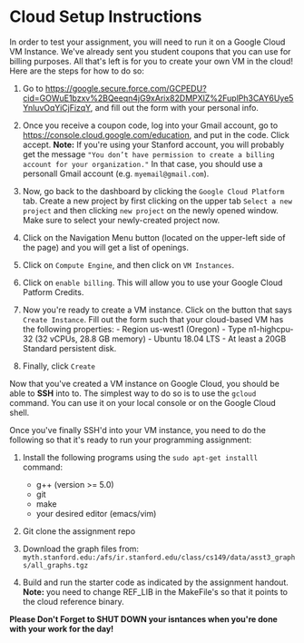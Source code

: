 # Cloud Setup Instructions #

In order to test your assignment, you will need to run it on a Google Cloud VM Instance. We've already sent you student coupons that you can use for billing purposes. All that's left is for you to create your own VM in the cloud! Here are the steps for how to do so: 

  1. Go to https://google.secure.force.com/GCPEDU?cid=GOWuE1bzxv%2BQeeqn4jG9xArix82DMPXlZ%2FuplPh3CAY6Uye5YnluvOqYiCjFizqY, and fill out the form with your personal info.
  
  2. Once you receive a coupon code, log into your Gmail account, go to https://console.cloud.google.com/education, and put in the code. Click accept. __Note:__ If you're using your Stanford account, you will probably get the message `"You don’t have permission to create a billing account for your organization."` In that case, you should use a personall Gmail account (e.g. `myemail@gmail.com`).
  
  3. Now, go back to the dashboard by clicking the `Google Cloud Platform` tab. Create a new project by first clicking on the upper tab `Select a new project` and then clicking `new project` on the newly opened window. Make sure to select your newly-created project now.
  
  4. Click on the Navigation Menu button (located on the upper-left side of the page) and you will get a list of openings. 
  
  5. Click on `Compute Engine`, and then click on `VM Instances`. 
  
  6. Click on `enable billing`. This will allow you to use your Google Cloud Patform Credits. 
  
  7. Now you're ready to create a VM instance. Click on the button that says `Create Instance`. Fill out the form such that your cloud-based VM has the following properties: 
    - Region us-west1 (Oregon)
    - Type n1-highcpu-32 (32 vCPUs, 28.8 GB memory) 
    - Ubuntu 18.04 LTS 
    - At least a 20GB Standard persistent disk.

  8. Finally, click `Create` 
  
Now that you've created a VM instance on Google Cloud, you should be able to __SSH__ into to. The simplest way to do so is to use the `gcloud` command. You can use it on your local console or on the Google Cloud shell. 

Once you've finally SSH'd into your VM instance, you need to do the following so that it's ready to run your programming assignment: 

  1. Install the following programs using the `sudo apt-get installl` command:
      - g++ (version >= 5.0)
      - git 
      - make
      - your desired editor (emacs/vim)
      
  2. Git clone the assignment repo 
  
  3. Download the graph files from: `myth.stanford.edu:/afs/ir.stanford.edu/class/cs149/data/asst3_graphs/all_graphs.tgz`
  
  4. Build and run the starter code as indicated by the assignment handout. __Note:__ you need to change  REF_LIB in the MakeFile's so that it points to the cloud reference binary. 
  
  
__Please Don't Forget to SHUT DOWN your isntances when you're done with your work for the day!__
